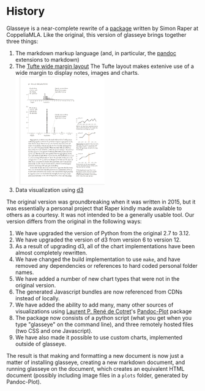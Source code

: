 # History

Glasseye is a near-complete rewrite of a
[package](http://coppeliamla.github.io/glasseye)
written by Simon Raper at CoppeliaMLA. Like the original, this version
of glasseye brings together three things:

1. The markdown markup language (and, in particular, the
   [pandoc](https://pandoc.org/) extensions to markdown)
2. The
   [Tufte wide margin layout](https://github.com/daveliepmann/tufte-css)
   <sidenote>The Tufte layout makes extenive use of a wide margin to
   display notes, images and charts. ![](images/Tufte.gif)</sidenote>
3. Data visualization using [d3](http://d3js.org)

The original version was groundbreaking when it was written in 2015,
but it was essentially a personal project that Raper kindly made available
to others as a courtesy. It was not intended to be a generally usable tool.
Our version differs from the original in the following ways:

1. We have upgraded the version of Python from the original 2.7 to 3.12.
2. We have upgraded the version of d3 from version 6 to version 12.
3. As a result of upgrading d3, all of the chart implementations have been
   almost completely rewritten.
4. We have changed the build implementation to use `make`, and have
   removed any dependencies or references to hard coded personal
   folder names.
5. We have added a number of new chart types that were not in the
   original version.
6. The generated Javascript bundles are now referenced from CDNs
   instead of locally.
7. We have added the ability to add many, many other sources of
   visualizations using
   [Laurent P. René de Cotret](https://laurentrdc.xyz/)'s
   [Pandoc-Plot](https://github.com/LaurentRDC/pandoc-plot) package
8. The package now consists of a python script (what you get when you
   type "glasseye" on the command line), and three remotely hosted
   files (two CSS and one Javascript).
9. We have also made it possible to use custom charts, implemented
   outside of glasseye.

The result is that making and formatting a new document is now just a
matter of installing glasseye, creating a new markdown document, and
running glasseye on the document, which creates an equivalent HTML
document (possibly including image files in a `plots` folder,
generated by Pandoc-Plot).
